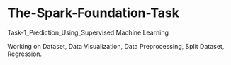 # The-Spark-Foundation-Task
Task-1_Prediction_Using_Supervised Machine Learning


Working on Dataset, Data Visualization, Data Preprocessing, Split Dataset,
Regression.
